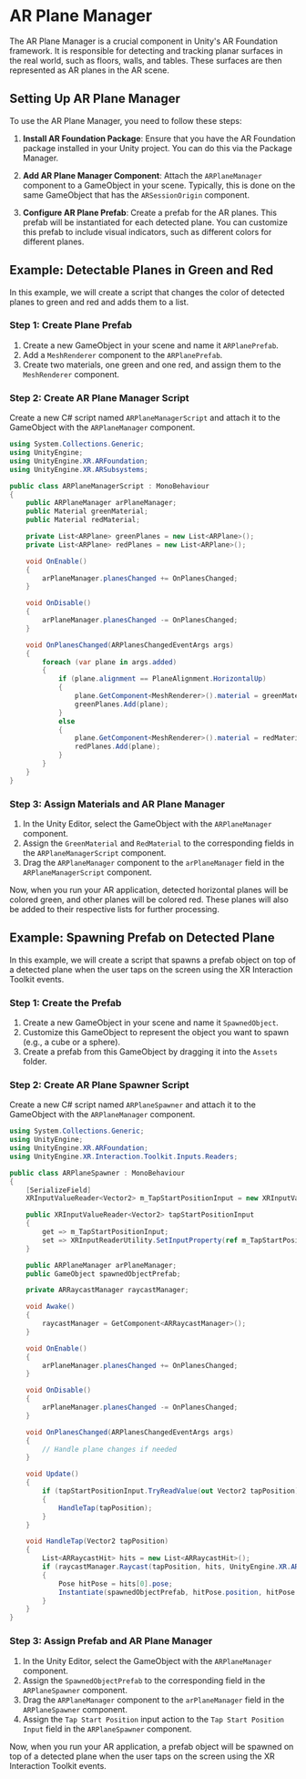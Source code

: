 # AR Plane Manager

The AR Plane Manager is a crucial component in Unity's AR Foundation framework. It is responsible for detecting and tracking planar surfaces in the real world, such as floors, walls, and tables. These surfaces are then represented as AR planes in the AR scene.

## Setting Up AR Plane Manager

To use the AR Plane Manager, you need to follow these steps:

1. **Install AR Foundation Package**: Ensure that you have the AR Foundation package installed in your Unity project. You can do this via the Package Manager.

2. **Add AR Plane Manager Component**: Attach the `ARPlaneManager` component to a GameObject in your scene. Typically, this is done on the same GameObject that has the `ARSessionOrigin` component.

3. **Configure AR Plane Prefab**: Create a prefab for the AR planes. This prefab will be instantiated for each detected plane. You can customize this prefab to include visual indicators, such as different colors for different planes.

## Example: Detectable Planes in Green and Red

In this example, we will create a script that changes the color of detected planes to green and red and adds them to a list.

### Step 1: Create Plane Prefab

1. Create a new GameObject in your scene and name it `ARPlanePrefab`.
2. Add a `MeshRenderer` component to the `ARPlanePrefab`.
3. Create two materials, one green and one red, and assign them to the `MeshRenderer` component.

### Step 2: Create AR Plane Manager Script

Create a new C# script named `ARPlaneManagerScript` and attach it to the GameObject with the `ARPlaneManager` component.

```csharp
using System.Collections.Generic;
using UnityEngine;
using UnityEngine.XR.ARFoundation;
using UnityEngine.XR.ARSubsystems;

public class ARPlaneManagerScript : MonoBehaviour
{
    public ARPlaneManager arPlaneManager;
    public Material greenMaterial;
    public Material redMaterial;

    private List<ARPlane> greenPlanes = new List<ARPlane>();
    private List<ARPlane> redPlanes = new List<ARPlane>();

    void OnEnable()
    {
        arPlaneManager.planesChanged += OnPlanesChanged;
    }

    void OnDisable()
    {
        arPlaneManager.planesChanged -= OnPlanesChanged;
    }

    void OnPlanesChanged(ARPlanesChangedEventArgs args)
    {
        foreach (var plane in args.added)
        {
            if (plane.alignment == PlaneAlignment.HorizontalUp)
            {
                plane.GetComponent<MeshRenderer>().material = greenMaterial;
                greenPlanes.Add(plane);
            }
            else
            {
                plane.GetComponent<MeshRenderer>().material = redMaterial;
                redPlanes.Add(plane);
            }
        }
    }
}
```

### Step 3: Assign Materials and AR Plane Manager

1. In the Unity Editor, select the GameObject with the `ARPlaneManager` component.
2. Assign the `GreenMaterial` and `RedMaterial` to the corresponding fields in the `ARPlaneManagerScript` component.
3. Drag the `ARPlaneManager` component to the `arPlaneManager` field in the `ARPlaneManagerScript` component.

Now, when you run your AR application, detected horizontal planes will be colored green, and other planes will be colored red. These planes will also be added to their respective lists for further processing.



## Example: Spawning Prefab on Detected Plane

In this example, we will create a script that spawns a prefab object on top of a detected plane when the user taps on the screen using the XR Interaction Toolkit events.

### Step 1: Create the Prefab

1. Create a new GameObject in your scene and name it `SpawnedObject`.
2. Customize this GameObject to represent the object you want to spawn (e.g., a cube or a sphere).
3. Create a prefab from this GameObject by dragging it into the `Assets` folder.

### Step 2: Create AR Plane Spawner Script

Create a new C# script named `ARPlaneSpawner` and attach it to the GameObject with the `ARPlaneManager` component.

```csharp
using System.Collections.Generic;
using UnityEngine;
using UnityEngine.XR.ARFoundation;
using UnityEngine.XR.Interaction.Toolkit.Inputs.Readers;

public class ARPlaneSpawner : MonoBehaviour
{
    [SerializeField]
    XRInputValueReader<Vector2> m_TapStartPositionInput = new XRInputValueReader<Vector2>("Tap Start Position");

    public XRInputValueReader<Vector2> tapStartPositionInput
    {
        get => m_TapStartPositionInput;
        set => XRInputReaderUtility.SetInputProperty(ref m_TapStartPositionInput, value, this);
    }

    public ARPlaneManager arPlaneManager;
    public GameObject spawnedObjectPrefab;

    private ARRaycastManager raycastManager;

    void Awake()
    {
        raycastManager = GetComponent<ARRaycastManager>();
    }

    void OnEnable()
    {
        arPlaneManager.planesChanged += OnPlanesChanged;
    }

    void OnDisable()
    {
        arPlaneManager.planesChanged -= OnPlanesChanged;
    }

    void OnPlanesChanged(ARPlanesChangedEventArgs args)
    {
        // Handle plane changes if needed
    }

    void Update()
    {
        if (tapStartPositionInput.TryReadValue(out Vector2 tapPosition))
        {
            HandleTap(tapPosition);
        }
    }

    void HandleTap(Vector2 tapPosition)
    {
        List<ARRaycastHit> hits = new List<ARRaycastHit>();
        if (raycastManager.Raycast(tapPosition, hits, UnityEngine.XR.ARSubsystems.TrackableType.PlaneWithinPolygon))
        {
            Pose hitPose = hits[0].pose;
            Instantiate(spawnedObjectPrefab, hitPose.position, hitPose.rotation);
        }
    }
}
```

### Step 3: Assign Prefab and AR Plane Manager

1. In the Unity Editor, select the GameObject with the `ARPlaneManager` component.
2. Assign the `SpawnedObjectPrefab` to the corresponding field in the `ARPlaneSpawner` component.
3. Drag the `ARPlaneManager` component to the `arPlaneManager` field in the `ARPlaneSpawner` component.
4. Assign the `Tap Start Position` input action to the `Tap Start Position Input` field in the `ARPlaneSpawner` component.

Now, when you run your AR application, a prefab object will be spawned on top of a detected plane when the user taps on the screen using the XR Interaction Toolkit events.

